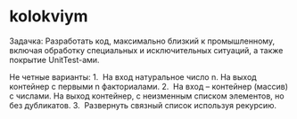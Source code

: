 # kolokviym

Задачка:
Разработать код, максимально близкий к промышленному, включая обработку специальных и исключительных ситуаций, а также покрытие UnitTest-ами.

Не четные варианты:
1.  На вход натуральное число n. На выход контейнер с первыми n факториалами.
2.  На вход – контейнер (массив) с числами. На выход контейнер, с неизменным списком элементов, но без дубликатов.
3.  Развернуть связный список используя рекурсию.

